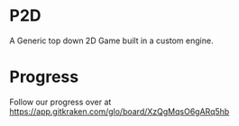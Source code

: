 # P2D
A Generic top down 2D Game built in a custom engine.

# Progress
Follow our progress over at https://app.gitkraken.com/glo/board/XzQgMqsO6gARq5hb
